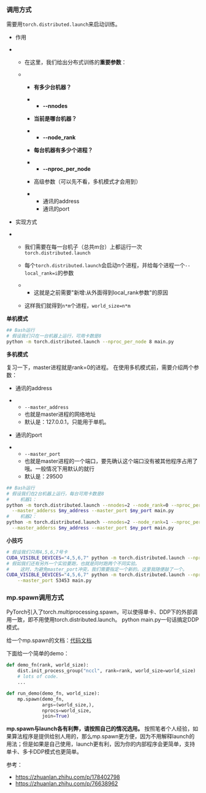 ### 调用方式

需要用`torch.distributed.launch`来启动训练。

- 作用

- - 在这里，我们给出分布式训练的**重要参数**：

  - - **有多少台机器？**

    - - **--nnodes**

    - **当前是哪台机器？**

    - - **--node_rank**

    - **每台机器有多少个进程？**

    - - **--nproc_per_node**

    - 高级参数（可以先不看，多机模式才会用到）

    - - 通讯的address
      - 通讯的port

- 实现方式

- - 我们需要在每一台机子（总共m台）上都运行一次`torch.distributed.launch`

  - 每个`torch.distributed.launch`会启动n个进程，并给每个进程一个`--local_rank=i`的参数

  - - 这就是之前需要"新增:从外面得到local_rank参数"的原因

  - 这样我们就得到`n*m`个进程，`world_size=n*m`

**单机模式**

```bash
## Bash运行
# 假设我们只在一台机器上运行，可用卡数是8
python -m torch.distributed.launch --nproc_per_node 8 main.py
```

**多机模式**

复习一下，master进程就是rank=0的进程。
在使用多机模式前，需要介绍两个参数：

- 通讯的address

- - `--master_address`
  - 也就是master进程的网络地址
  - 默认是：127.0.0.1，只能用于单机。

- 通讯的port

- - `--master_port`
  - 也就是master进程的一个端口，要先确认这个端口没有被其他程序占用了哦。一般情况下用默认的就行
  - 默认是：29500

```bash
## Bash运行
# 假设我们在2台机器上运行，每台可用卡数是8
#    机器1：
python -m torch.distributed.launch --nnodes=2 --node_rank=0 --nproc_per_node 8 \
  --master_adderss $my_address --master_port $my_port main.py
#    机器2：
python -m torch.distributed.launch --nnodes=2 --node_rank=1 --nproc_per_node 8 \
  --master_adderss $my_address --master_port $my_port main.py
```

**小技巧**

```bash
# 假设我们只用4,5,6,7号卡
CUDA_VISIBLE_DEVICES="4,5,6,7" python -m torch.distributed.launch --nproc_per_node 4 main.py
# 假如我们还有另外一个实验要跑，也就是同时跑两个不同实验。
#    这时，为避免master_port冲突，我们需要指定一个新的。这里我随便敲了一个。
CUDA_VISIBLE_DEVICES="4,5,6,7" python -m torch.distributed.launch --nproc_per_node 4 \
    --master_port 53453 main.py
```

### **mp.spawn**调用方式

PyTorch引入了torch.multiprocessing.spawn，可以使得单卡、DDP下的外部调用一致，即不用使用torch.distributed.launch。 python main.py一句话搞定DDP模式。

给一个mp.spawn的文档：[代码文档](https://link.zhihu.com/?target=https%3A//pytorch.org/docs/stable/_modules/torch/multiprocessing/spawn.html%23spawn)

下面给一个简单的demo：

```python
def demo_fn(rank, world_size):
    dist.init_process_group("nccl", rank=rank, world_size=world_size)
    # lots of code.
    ...

def run_demo(demo_fn, world_size):
    mp.spawn(demo_fn,
             args=(world_size,),
             nprocs=world_size,
             join=True)
```

**mp.spawn与launch各有利弊，请按照自己的情况选用。**
按照笔者个人经验，如果算法程序是提供给别人用的，那么mp.spawn更方便，因为不用解释launch的用法；但是如果是自己使用，launch更有利，因为你的内部程序会更简单，支持单卡、多卡DDP模式也更简单。



参考：

- https://zhuanlan.zhihu.com/p/178402798
- https://zhuanlan.zhihu.com/p/76638962